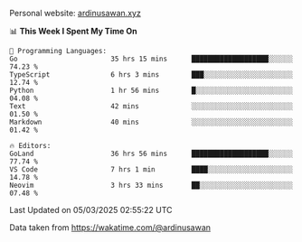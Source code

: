 Personal website: [ardinusawan.xyz](https://ardinusawan.xyz)

<!--START_SECTION:waka-->
📊 **This Week I Spent My Time On** 

```text
💬 Programming Languages: 
Go                       35 hrs 15 mins      ███████████████████░░░░░░   74.23 % 
TypeScript               6 hrs 3 mins        ███░░░░░░░░░░░░░░░░░░░░░░   12.74 % 
Python                   1 hr 56 mins        █░░░░░░░░░░░░░░░░░░░░░░░░   04.08 % 
Text                     42 mins             ░░░░░░░░░░░░░░░░░░░░░░░░░   01.50 % 
Markdown                 40 mins             ░░░░░░░░░░░░░░░░░░░░░░░░░   01.42 % 

🔥 Editors: 
GoLand                   36 hrs 56 mins      ███████████████████░░░░░░   77.74 % 
VS Code                  7 hrs 1 min         ████░░░░░░░░░░░░░░░░░░░░░   14.78 % 
Neovim                   3 hrs 33 mins       ██░░░░░░░░░░░░░░░░░░░░░░░   07.48 % 
```


 Last Updated on 05/03/2025 02:55:22 UTC
<!--END_SECTION:waka-->
Data taken from https://wakatime.com/@ardinusawan
